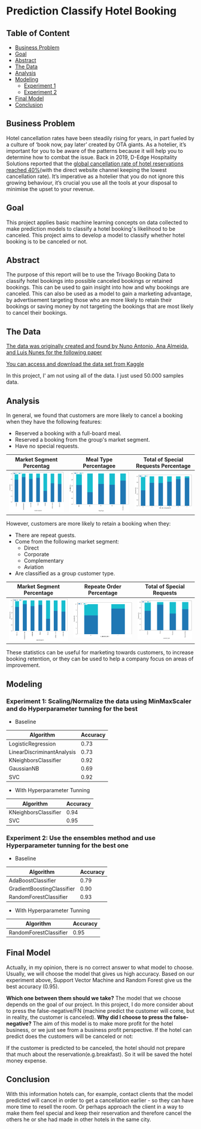 # Prediction Classify Hotel Booking

## Table of Content
  * [Business Problem](#business-problem)
  * [Goal](#goal)
  * [Abstract](#abstract)
  * [The Data](#the-data)
  * [Analysis](#analysis)
  * [Modeling](#modeling)
    - [Experiment 1](#experiment-1-scalingnormalize-the-data-using-minmaxscaler-and-do-hyperparameter-tunning-for-the-best)
    - [Experiment 2](#experiment-2-use-the-ensembles-method-and-use-hyperparameter-tunning-for-the-best-one)
  * [Final Model](#final-model)
  * [Conclusion](#conclusion)

## Business Problem 
Hotel cancellation rates have been steadily rising for years, in part fueled by a culture of ‘book now, pay later’ created by OTA giants. As a hotelier, it’s important for you to be aware of the patterns because it will help you to determine how to combat the issue. Back in 2019, D-Edge Hospitality Solutions reported that the [global cancellation rate of hotel reservations reached 40%](https://hospitalitytech.com/global-cancellation-rate-hotel-reservations-reaches-40-average)(with the direct website channel keeping the lowest cancellation rate). It’s imperative as a hotelier that you do not ignore this growing behaviour, it’s crucial you use all the tools at your disposal to minimise the upset to your revenue.


## Goal
This project applies basic machine learning concepts on data collected to make prediction models to classify a hotel booking׳s likelihood to be canceled. This project aims to develop a model to classify whether hotel booking is to be canceled or not. 


## Abstract
The purpose of this report will be to use the Trivago Booking Data to classify hotel bookings into possible canceled bookings or retained bookings. This can be used to gain insight into how and why bookings are canceled. This can also be used as a model to gain a marketing advantage, by advertisement targeting those who are more likely to retain their bookings or saving money by not targeting the bookings that are most likely to cancel their bookings.

## The Data 

[The data was originally created and found by Nuno Antonio, Ana Almeida, and Luis Nunes for the following paper](https://www.sciencedirect.com/science/article/pii/S2352340918315191#t0040)


[You can access and download the data set from Kaggle](https://www.kaggle.com/jessemostipak/hotel-booking-demand/activity)

In this project, I' am not using all of the data. I just used 50.000 samples data.

## Analysis

In general, we found that customers are more likely to cancel a booking when they have the following features:
+ Reserved a booking with a full-board meal.
+ Reserved a booking from the group's market segment.
+ Have no special requests.


Market Segment Percentag           | Meal Type Percentagee    | Total of Special Requests Percentage
:-------------------------:|:-------------------------:|:-------------------------:
![](https://github.com/docum5/Prediction_Classify_Hotel_Booking/blob/main/marketsegment.png?raw=true)  | ![](https://github.com/docum5/Prediction_Classify_Hotel_Booking/blob/main/mealtype.png?raw=true) | ![](https://github.com/docum5/Prediction_Classify_Hotel_Booking/blob/main/specialreq.png?raw=true)


However, customers are more likely to retain a booking when they:
+ There are repeat guests.
+ Come from the following market segment:
  - Direct
  - Corporate
  - Complementary
  - Aviation
+ Are classified as a group customer type.

Market Segment Percentage           | Repeate Order Percentage    | Total of Special Requests
:-------------------------:|:-------------------------:|:-------------------------:
![](https://github.com/docum5/Prediction_Classify_Hotel_Booking/blob/main/marketsegment.png?raw=true)  | ![](https://github.com/docum5/Prediction_Classify_Hotel_Booking/blob/main/repeateguests.png?raw=true) | ![](https://github.com/docum5/Prediction_Classify_Hotel_Booking/blob/main/customertype.png?raw=true)



These statistics can be useful for marketing towards customers, to increase booking retention, or they can be used to help a company focus on areas of improvement.

## Modeling

### Experiment 1: Scaling/Normalize the data using MinMaxScaler and do Hyperparameter tunning for the best 

- Baseline

| Algorithm                  | Accuracy |
|----------------------------|----------|
| LogisticRegression         | 0.73     |
| LinearDiscriminantAnalysis | 0.73     |
| KNeighborsClassifier       | 0.92     |
| GaussianNB                 | 0.69     |
| SVC                        | 0.92     |

- With Hyperparameter Tunning

| Algorithm            | Accuracy |
|----------------------|----------|
| KNeighborsClassifier | 0.94     |
| SVC                  | 0.95     |



### Experiment 2: Use the ensembles method and use Hyperparameter tunning for the best one 

- Baseline

| Algorithm                  | Accuracy |
|----------------------------|----------|
| AdaBoostClassifier         | 0.79     |
| GradientBoostingClassifier | 0.90     |
| RandomForestClassifier     | 0.93     |

- With Hyperparameter Tunning

| Algorithm              | Accuracy |
|------------------------|----------|
| RandomForestClassifier | 0.95     |


## Final Model 
Actually, in my opinion, there is no correct answer to what model to choose. Usually, we will choose the model that gives us high accuracy. Based on our experiment above, Support Vector Machine and Random Forest give us the best accuracy (0.95). 

**Which one between them should we take?**
The model that we choose depends on the goal of our project. In this project, I do more consider about to press the false-negative/FN (machine predict the customer will come, but in reality, the customer is canceled). 
**Why did I choose to press the false-negative?**
The aim of this model is to make more profit for the hotel business, or we just see from a business profit perspective. If the hotel can predict does the customers will be canceled or not:

If the customer is predicted to be canceled, the hotel should not prepare that much about the reservation(e.g.breakfast). So it will be saved the hotel money expense. 

## Conclusion
With this information hotels can, for example, contact clients that the model predicted will cancel in order to get a cancellation earlier - so they can have more time to resell the room. Or perhaps approach the client in a way to make them feel special and keep their reservation and therefore cancel the others he or she had made in other hotels in the same city.
